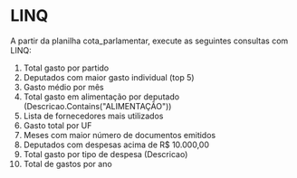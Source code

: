 # LINQ
A partir da planilha cota_parlamentar, execute as seguintes consultas com LINQ:

1) Total gasto por partido
2) Deputados com maior gasto individual (top 5)
3) Gasto médio por mês
4) Total gasto em alimentação por deputado (Descricao.Contains("ALIMENTAÇÃO"))
5) Lista de fornecedores mais utilizados
6) Gasto total por UF
7) Meses com maior número de documentos emitidos
8) Deputados com despesas acima de R$ 10.000,00
9) Total gasto por tipo de despesa (Descricao)
10) Total de gastos por ano

